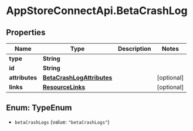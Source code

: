 # AppStoreConnectApi.BetaCrashLog

## Properties

Name | Type | Description | Notes
------------ | ------------- | ------------- | -------------
**type** | **String** |  | 
**id** | **String** |  | 
**attributes** | [**BetaCrashLogAttributes**](BetaCrashLogAttributes.md) |  | [optional] 
**links** | [**ResourceLinks**](ResourceLinks.md) |  | [optional] 



## Enum: TypeEnum


* `betaCrashLogs` (value: `"betaCrashLogs"`)




